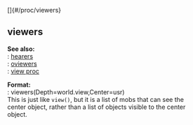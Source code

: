 []{#/proc/viewers}    
## viewers    
**See also:**    
:   [hearers](ref/proc/hearers)    
:   [oviewers](ref/proc/oviewers)    
:   [view proc](ref/proc/view)    
<!-- -->    
**Format:**    
:   viewers(Depth=world.view,Center=usr)    
This is just like `view()`, but it is a list of mobs that can see the    
center object, rather than a list of objects visible to the center    
object.  